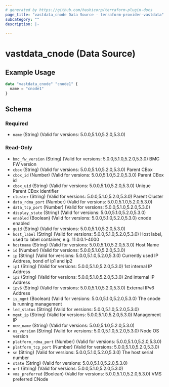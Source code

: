 ```yaml
---
# generated by https://github.com/hashicorp/terraform-plugin-docs
page_title: "vastdata_cnode Data Source - terraform-provider-vastdata"
subcategory: ""
description: |-
  
---
```


# vastdata_cnode (Data Source)



## Example Usage

```terraform
data "vastdata_cnode" "cnode1" {
  name = "cnode1"
}
```

<!-- schema generated by tfplugindocs -->
## Schema

### Required

- `name` (String) (Valid for versions: 5.0.0,5.1.0,5.2.0,5.3.0)

### Read-Only

- `bmc_fw_version` (String) (Valid for versions: 5.0.0,5.1.0,5.2.0,5.3.0) BMC FW version
- `cbox` (String) (Valid for versions: 5.0.0,5.1.0,5.2.0,5.3.0) Parent CBox
- `cbox_id` (Number) (Valid for versions: 5.0.0,5.1.0,5.2.0,5.3.0) Parent CBox id
- `cbox_uid` (String) (Valid for versions: 5.0.0,5.1.0,5.2.0,5.3.0) Unique Parent CBox identifier
- `cluster` (String) (Valid for versions: 5.0.0,5.1.0,5.2.0,5.3.0) Parent Cluster
- `data_rdma_port` (Number) (Valid for versions: 5.0.0,5.1.0,5.2.0,5.3.0)
- `data_tcp_port` (Number) (Valid for versions: 5.0.0,5.1.0,5.2.0,5.3.0)
- `display_state` (String) (Valid for versions: 5.0.0,5.1.0,5.2.0,5.3.0)
- `enabled` (Boolean) (Valid for versions: 5.0.0,5.1.0,5.2.0,5.3.0) cnode enabled
- `guid` (String) (Valid for versions: 5.0.0,5.1.0,5.2.0,5.3.0)
- `host_label` (String) (Valid for versions: 5.0.0,5.1.0,5.2.0,5.3.0) Host label, used to label container, e.g. 11.0.0.1-4000
- `hostname` (String) (Valid for versions: 5.0.0,5.1.0,5.2.0,5.3.0) Host Name
- `id` (Number) (Valid for versions: 5.0.0,5.1.0,5.2.0,5.3.0)
- `ip` (String) (Valid for versions: 5.0.0,5.1.0,5.2.0,5.3.0) Currently used IP Address, bond of ip1 and ip2
- `ip1` (String) (Valid for versions: 5.0.0,5.1.0,5.2.0,5.3.0) 1st internal IP Address
- `ip2` (String) (Valid for versions: 5.0.0,5.1.0,5.2.0,5.3.0) 2nd internal IP Address
- `ipv6` (String) (Valid for versions: 5.0.0,5.1.0,5.2.0,5.3.0) External IPv6 Address
- `is_mgmt` (Boolean) (Valid for versions: 5.0.0,5.1.0,5.2.0,5.3.0) The cnode is running management
- `led_status` (String) (Valid for versions: 5.0.0,5.1.0,5.2.0,5.3.0)
- `mgmt_ip` (String) (Valid for versions: 5.0.0,5.1.0,5.2.0,5.3.0) Management IP
- `new_name` (String) (Valid for versions: 5.0.0,5.1.0,5.2.0,5.3.0)
- `os_version` (String) (Valid for versions: 5.0.0,5.1.0,5.2.0,5.3.0) Node OS version
- `platform_rdma_port` (Number) (Valid for versions: 5.0.0,5.1.0,5.2.0,5.3.0)
- `platform_tcp_port` (Number) (Valid for versions: 5.0.0,5.1.0,5.2.0,5.3.0)
- `sn` (String) (Valid for versions: 5.0.0,5.1.0,5.2.0,5.3.0) The host serial number
- `state` (String) (Valid for versions: 5.0.0,5.1.0,5.2.0,5.3.0)
- `url` (String) (Valid for versions: 5.0.0,5.1.0,5.2.0,5.3.0)
- `vms_preferred` (Boolean) (Valid for versions: 5.0.0,5.1.0,5.2.0,5.3.0) VMS preferred CNode
